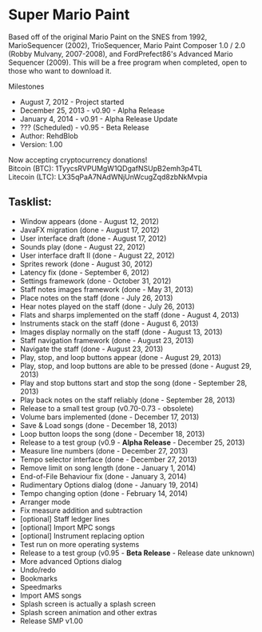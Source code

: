 Super Mario Paint
==========

Based off of the original Mario Paint on the SNES from 1992, MarioSequencer (2002), TrioSequencer, Mario Paint Composer 1.0 / 2.0 (Robby Mulvany, 2007-2008), and FordPrefect86's Advanced Mario Sequencer (2009). This will be a free program when completed, open to those who want to download it.  

Milestones
* August 7, 2012 - Project started
* December 25, 2013 - v0.90 - Alpha Release
* January 4, 2014 - v0.91 - Alpha Release Update
* ??? (Scheduled) - v0.95 - Beta Release  
* Author: RehdBlob
* Version: 1.00

Now accepting cryptocurrency donations!  
Bitcoin (BTC): 1TyycsRVPUMgW1QDgafNSUpB2emh3p4TL  
Litecoin (LTC): LX35qPaA7NAdWNjUnWcugZqd8zbNkMvpia  


Tasklist:
-----
* Window appears (done - August 12, 2012)
* JavaFX migration (done - August 17, 2012)
* User interface draft (done - August 17, 2012)
* Sounds play (done - August 22, 2012)
* User interface draft II (done - August 22, 2012)
* Sprites rework (done - August 30, 2012)
* Latency fix (done - September 6, 2012)
* Settings framework (done - October 31, 2012)
* Staff notes images framework (done - May 31, 2013)
* Place notes on the staff (done - July 26, 2013)
* Hear notes played on the staff (done - July 26, 2013)
* Flats and sharps implemented on the staff (done - August 4, 2013)
* Instruments stack on the staff (done - August 6, 2013)
* Images display normally on the staff (done - August 13, 2013)
* Staff navigation framework (done - August 23, 2013)
* Navigate the staff (done - August 23, 2013)
* Play, stop, and loop buttons appear (done - August 29, 2013)
* Play, stop, and loop buttons are able to be pressed (done - August 29, 2013)
* Play and stop buttons start and stop the song (done - September 28, 2013)
* Play back notes on the staff reliably (done - September 28, 2013)
* Release to a small test group (v0.70-0.73 - obsolete)
* Volume bars implemented (done - December 17, 2013)
* Save & Load songs (done - December 18, 2013)
* Loop button loops the song (done - December 18, 2013)
* Release to a test group (v0.9 - **Alpha Release** - December 25, 2013)
* Measure line numbers (done - December 27, 2013)
* Tempo selector interface (done - December 27, 2013)
* Remove limit on song length (done - January 1, 2014)
* End-of-File Behaviour fix (done - January 3, 2014)
* Rudimentary Options dialog (done - January 19, 2014)
* Tempo changing option (done - February 14, 2014)
* Arranger mode
* Fix measure addition and subtraction
* [optional] Staff ledger lines
* [optional] Import MPC songs
* [optional] Instrument replacing option
* Test run on more operating systems
* Release to a test group (v0.95 - **Beta Release** - Release date unknown)
* More advanced Options dialog
* Undo/redo
* Bookmarks
* Speedmarks
* Import AMS songs
* Splash screen is actually a splash screen
* Splash screen animation and other extras
* Release SMP v1.00
